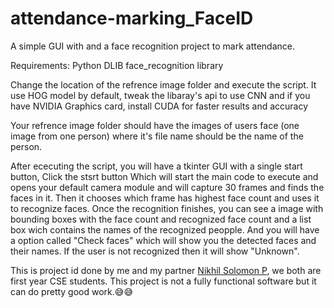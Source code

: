 # attendance-marking_FaceID
A simple GUI with and a face recognition project to mark attendance.

Requirements:
  Python
  DLIB
  face_recognition library
  
Change the location of the refrence image folder and execute the script. It use HOG model by default, tweak the libaray's api to use CNN
and if you have NVIDIA Graphics card, install CUDA for faster results and accuracy

Your refrence image folder should have the images of users face (one image from one person) where it's file name should be the name of the person.

After ececuting the script, you will have a tkinter GUI with a single start button,
  Click the stsrt button
  Which will start the main code to execute and opens your default camera module and will capture 30 frames and finds the faces in it.
  Then it chooses which frame has highest face count and uses it to recognize faces.
  Once the recognition finishes, you can see a image with bounding boxes with the face count and recognized face count and a list box wich contains the names of the recognized peopple.
  And you will have a option called "Check faces" which will show you the detected faces and their names. If the user is not recognized then it will show "Unknown".
  
This is project id done by me and my partner <a href="https://github.com/nikhilSolomon">Nikhil Solomon P</a>, we both are first year CSE students. This project is not a fully functional software but it can do pretty good work.😅😅
